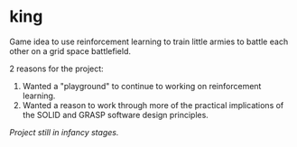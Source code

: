 # king

Game idea to use reinforcement learning to train little armies to battle each other on a grid space battlefield.

2 reasons for the project:
1. Wanted a "playground" to continue to working on reinforcement learning.
2. Wanted a reason to work through more of the practical implications of the SOLID and GRASP software design principles.

*Project still in infancy stages.*
